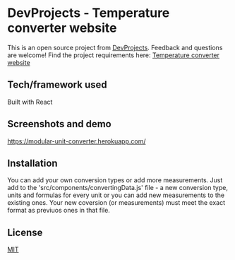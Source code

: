 # DevProjects - Temperature converter website
This is an open source project from [DevProjects](http://www.codementor.io/projects). Feedback and questions are welcome!
Find the project requirements here: [Temperature converter website](https://www.codementor.io/projects/web/temperature-converter-website-atx32dy7mf)

## Tech/framework used
Built with React

## Screenshots and demo
https://modular-unit-converter.herokuapp.com/

## Installation
You can add your own conversion types or add more measurements. Just add to the 'src/components/convertingData.js' file - a new conversion type, units and formulas for every unit or you can add new measurements to the existing ones. Your new coversion (or measurements) must meet the exact format as previuos ones in that file.

## License
[MIT](https://choosealicense.com/licenses/mit/)
